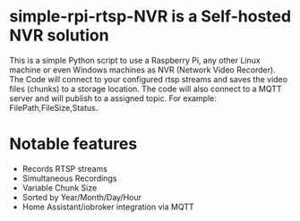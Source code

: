 # simple-rpi-rtsp-NVR is a Self-hosted NVR solution
This is a simple Python script to use a Raspberry Pi, any other Linux machine or even Windows machines as NVR (Network Video Recorder).
The Code will connect to your configured rtsp streams and saves the video files (chunks) to a storage location.
The code will also connect to a MQTT server and will publish to a assigned topic. For example: FilePath,FileSize,Status.

# Notable features
- Records RTSP streams
- Simultaneous Recordings
- Variable Chunk Size
- Sorted by Year/Month/Day/Hour
- Home Assistant/iobroker integration via MQTT
